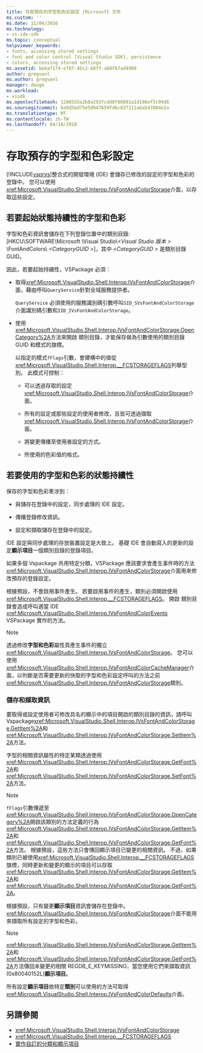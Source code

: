 ```yaml
---
title: 存取預存的字型和色彩設定 |Microsoft 文件
ms.custom: ''
ms.date: 11/04/2016
ms.technology:
- vs-ide-sdk
ms.topic: conceptual
helpviewer_keywords:
- fonts, accessing stored settings
- font and color control [Visual Studio SDK], persistence
- colors, accessing stored settings
ms.assetid: beba7174-e787-45c2-b6ff-a60f67ad4998
author: gregvanl
ms.author: gregvanl
manager: douge
ms.workload:
- vssdk
ms.openlocfilehash: 1280555a2b8a293fcdd0f86891a1d198ef3c99d6
ms.sourcegitcommit: 6a9d5bd75e50947659fd6c837111a6a547884e2a
ms.translationtype: MT
ms.contentlocale: zh-TW
ms.lasthandoff: 04/16/2018
---
```

# <a name="accessing-stored-font-and-color-settings"></a>存取預存的字型和色彩設定
[!INCLUDE[vsprvs](../code-quality/includes/vsprvs_md.md)]整合式的開發環境 (IDE) 會儲存已修改的設定的字型和色彩的登錄中。 您可以使用<xref:Microsoft.VisualStudio.Shell.Interop.IVsFontAndColorStorage>介面，以存取這些設定。

## <a name="to-initiate-state-persistence-of-fonts-and-colors"></a>若要起始狀態持續性的字型和色彩
 字型和色彩資訊會儲存在下列登錄位置中的類別目錄: [HKCU\SOFTWARE\Microsoft \Visual Studio\\*\<Visual Studio 版本 >* \FontAndColors\\ *\<CategoryGUID >*]，其中 *\<CategoryGUID >* 是類別目錄 GUID。

 因此，若要起始持續性，VSPackage 必須：

-   取得<xref:Microsoft.VisualStudio.Shell.Interop.IVsFontAndColorStorage>介面，藉由呼叫`QueryService`針對全域服務提供者。

     `QueryService` 必須使用的服務識別碼引數呼叫`SID_SVsFontAndColorStorage`介面識別碼引數和`IID_IVsFontAndColorStorage`。

-   使用<xref:Microsoft.VisualStudio.Shell.Interop.IVsFontAndColorStorage.OpenCategory%2A>方法來開啟 類別目錄，才能保存做為引數使用的類別目錄 GUID 和模式的旗標。

     以指定的模式`fFlags`引數，會建構中的值從<xref:Microsoft.VisualStudio.Shell.Interop.__FCSTORAGEFLAGS>列舉型別。 此模式可控制：

    -   可以透過存取的設定<xref:Microsoft.VisualStudio.Shell.Interop.IVsFontAndColorStorage>介面。

    -   所有的設定或那些設定的使用者修改，且皆可透過擷取<xref:Microsoft.VisualStudio.Shell.Interop.IVsFontAndColorStorage>介面。

    -   將變更傳播至使用者設定的方式。

    -   所使用的色彩值的格式。

## <a name="to-use-state-persistence-of-fonts-and-colors"></a>若要使用的字型和色彩的狀態持續性
 保存的字型和色彩牽涉到：

-   與儲存在登錄中的設定，同步處理的 IDE 設定。

-   傳播登錄修改資訊。

-   設定和擷取儲存在登錄中的設定。

 IDE 設定與同步處理的存放裝置設定是大致上。 基礎 IDE 會自動寫入的更新的設定**顯示項目**一個類別目錄的登錄項目。

 如果多個 Vspackage 共用特定分類，VSPackage 應該要求會產生事件時的方法<xref:Microsoft.VisualStudio.Shell.Interop.IVsFontAndColorStorage>介面用來修改預存的登錄設定。

 根據預設，不會啟用事件產生。 若要啟用事件的產生，類別必須開啟使用<xref:Microsoft.VisualStudio.Shell.Interop.__FCSTORAGEFLAGS>。 開啟 類別目錄會造成呼叫適當 IDE <xref:Microsoft.VisualStudio.Shell.Interop.IVsFontAndColorEvents> VSPackage 實作的方法。

> [!NOTE]
>  透過修改**字型和色彩**屬性頁產生事件的獨立<xref:Microsoft.VisualStudio.Shell.Interop.IVsFontAndColorStorage>。 您可以使用<xref:Microsoft.VisualStudio.Shell.Interop.IVsFontAndColorCacheManager>介面，以判斷是否需要更新的快取的字型和色彩設定呼叫的方法之前<xref:Microsoft.VisualStudio.Shell.Interop.IVsFontAndColorStorage>類別。

### <a name="storing-and-retrieving-information"></a>儲存和擷取資訊
 要取得或設定使用者可修改具名的顯示中的項目開啟的類別目錄的資訊，請呼叫 Vspackage<xref:Microsoft.VisualStudio.Shell.Interop.IVsFontAndColorStorage.GetItem%2A>和<xref:Microsoft.VisualStudio.Shell.Interop.IVsFontAndColorStorage.SetItem%2A>方法。

 字型的相關資訊屬性的特定某類透過使用<xref:Microsoft.VisualStudio.Shell.Interop.IVsFontAndColorStorage.GetFont%2A>和<xref:Microsoft.VisualStudio.Shell.Interop.IVsFontAndColorStorage.SetFont%2A>方法。

> [!NOTE]
>  `fFlags`引數傳遞至<xref:Microsoft.VisualStudio.Shell.Interop.IVsFontAndColorStorage.OpenCategory%2A>開啟該類別的方法定義的行為<xref:Microsoft.VisualStudio.Shell.Interop.IVsFontAndColorStorage.GetItem%2A>和<xref:Microsoft.VisualStudio.Shell.Interop.IVsFontAndColorStorage.GetFont%2A>方法。 根據預設，這些方法只會傳回顯示項目已變更的相關資訊。 不過，如果類別已被使用<xref:Microsoft.VisualStudio.Shell.Interop.__FCSTORAGEFLAGS>旗標，同時更新和變更的顯示的項目可以存取<xref:Microsoft.VisualStudio.Shell.Interop.IVsFontAndColorStorage.GetItem%2A>和<xref:Microsoft.VisualStudio.Shell.Interop.IVsFontAndColorStorage.GetFont%2A>。

 根據預設，只有變更**顯示項目**資訊會儲存在登錄中。 <xref:Microsoft.VisualStudio.Shell.Interop.IVsFontAndColorStorage>介面不能用來擷取所有設定的字型和色彩。

> [!NOTE]
>  <xref:Microsoft.VisualStudio.Shell.Interop.IVsFontAndColorStorage.GetItem%2A>和<xref:Microsoft.VisualStudio.Shell.Interop.IVsFontAndColorStorage.GetFont%2A>方法傳回未變更的相關 REGDB_E_KEYMISSING，當您使用它們來擷取資訊 (0x80040152L)**顯示項目**。

 所有設定**顯示項目**依特定**類別**可以使用的方法可取得<xref:Microsoft.VisualStudio.Shell.Interop.IVsFontAndColorDefaults>介面。

## <a name="see-also"></a>另請參閱

- <xref:Microsoft.VisualStudio.Shell.Interop.IVsFontAndColorStorage>
- <xref:Microsoft.VisualStudio.Shell.Interop.__FCSTORAGEFLAGS>
- [實作自訂的分類和顯示項目](../extensibility/implementing-custom-categories-and-display-items.md)